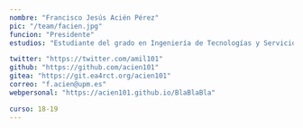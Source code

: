 ```yaml
---
nombre: "Francisco Jesús Acién Pérez"
pic: "/team/facien.jpg"
funcion: "Presidente"
estudios: "Estudiante del grado en Ingeniería de Tecnologías y Servicios de Telecomunicación"

twitter: "https://twitter.com/amil101"
github: "https://github.com/acien101"
gitea: "https://git.ea4rct.org/acien101"
correo: "f.acien@upm.es"
webpersonal: "https://acien101.github.io/BlaBlaBla"

curso: 18-19
---
```

